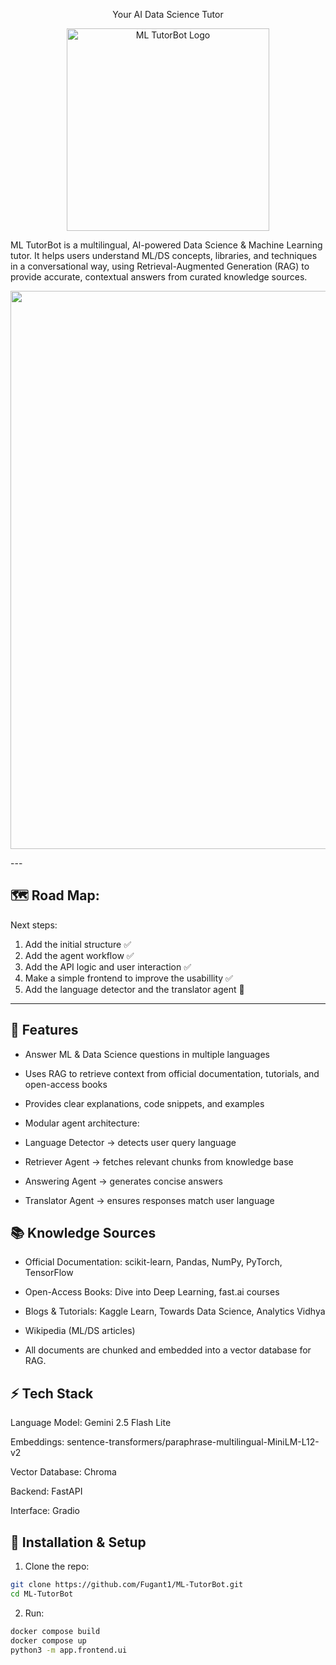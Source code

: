 <p align="center">
 Your AI Data Science Tutor
</p>

<p align="center">
  <img width="324" height="324" alt="ML TutorBot Logo" src="https://github.com/user-attachments/assets/d29a629f-c4fb-4465-89a8-4ba42132978f" />
</p>

ML TutorBot is a multilingual, AI-powered Data Science & Machine Learning tutor. It helps users understand ML/DS concepts, libraries, and techniques in a conversational way, using Retrieval-Augmented Generation (RAG) to provide accurate, contextual answers from curated knowledge sources.

<p align="center">
  <img width="1886" height="893" alt="ML TutorBot UI Screenshot" src="https://github.com/user-attachments/assets/7682c310-06b8-4c69-8a38-8919e4712360" />
</p>
---

## 🗺️ Road Map:
Next steps:
1. Add the initial structure ✅
2. Add the agent workflow ✅
3. Add the API logic and user interaction ✅
4. Make a simple frontend to improve the usabillity ✅
5. Add the language detector and the translator agent 🔁

---

## 🔹 Features
  * Answer ML & Data Science questions in multiple languages

  * Uses RAG to retrieve context from official documentation, tutorials, and open-access books

  * Provides clear explanations, code snippets, and examples

  * Modular agent architecture:

  * Language Detector → detects user query language

  * Retriever Agent → fetches relevant chunks from knowledge base

  * Answering Agent → generates concise answers

  * Translator Agent → ensures responses match user language

## 📚 Knowledge Sources

  * Official Documentation: scikit-learn, Pandas, NumPy, PyTorch, TensorFlow

  * Open-Access Books: Dive into Deep Learning, fast.ai courses

  * Blogs & Tutorials: Kaggle Learn, Towards Data Science, Analytics Vidhya

  * Wikipedia (ML/DS articles)

  * All documents are chunked and embedded into a vector database for RAG.

## ⚡ Tech Stack

Language Model: Gemini 2.5 Flash Lite

Embeddings: sentence-transformers/paraphrase-multilingual-MiniLM-L12-v2

Vector Database: Chroma

Backend: FastAPI

Interface: Gradio 

## 🚀 Installation & Setup

1. Clone the repo:
  ```bash
  git clone https://github.com/Fugant1/ML-TutorBot.git
  cd ML-TutorBot
  ```
2. Run:
  ```bash
  docker compose build
  docker compose up
  python3 -m app.frontend.ui
  ```
